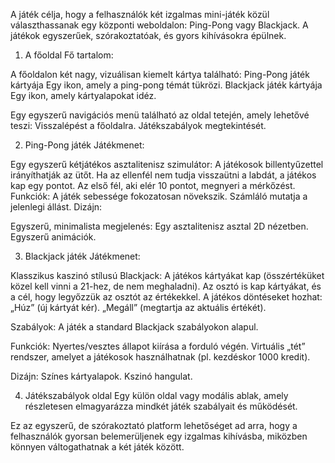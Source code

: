 A játék célja, hogy a felhasználók két izgalmas mini-játék közül választhassanak egy központi weboldalon: Ping-Pong vagy Blackjack. A játékok egyszerűek, szórakoztatóak, és gyors kihívásokra épülnek.

1. A főoldal
Fő tartalom:

A főoldalon két nagy, vizuálisan kiemelt kártya található:
Ping-Pong játék kártyája
Egy ikon, amely a ping-pong témát tükrözi.
Blackjack játék kártyája
Egy ikon, amely kártyalapokat idéz.

Egy egyszerű navigációs menü található az oldal tetején, amely lehetővé teszi:
Visszalépést a főoldalra.
Játékszabályok megtekintését.

2. Ping-Pong játék
Játékmenet:

Egy egyszerű kétjátékos asztalitenisz szimulátor:
A játékosok billentyűzettel irányíthatják az ütőt.
Ha az ellenfél nem tudja visszaütni a labdát, a játékos kap egy pontot.
Az első fél, aki elér 10 pontot, megnyeri a mérkőzést.
Funkciók:
A játék sebessége fokozatosan növekszik.
Számláló mutatja a jelenlegi állást.
Dizájn:

Egyszerű, minimalista megjelenés:
Egy asztalitenisz asztal 2D nézetben.
Egyszerű animációk.

3. Blackjack játék
Játékmenet:

Klasszikus kaszinó stílusú Blackjack:
A játékos kártyákat kap (összértéküket közel kell vinni a 21-hez, de nem meghaladni).
Az osztó is kap kártyákat, és a cél, hogy legyőzzük az osztót az értékekkel.
A játékos döntéseket hozhat:
„Húz” (új kártyát kér).
„Megáll” (megtartja az aktuális értékét).

Szabályok:
A játék a standard Blackjack szabályokon alapul.

Funkciók:
Nyertes/vesztes állapot kiírása a forduló végén.
Virtuális „tét” rendszer, amelyet a játékosok használhatnak (pl. kezdéskor 1000 kredit).

Dizájn:
Színes kártyalapok.
Kszinó hangulat.

4. Játékszabályok oldal
Egy külön oldal vagy modális ablak, amely részletesen elmagyarázza mindkét játék szabályait és működését.

Ez az egyszerű, de szórakoztató platform lehetőséget ad arra, hogy a felhasználók gyorsan belemerüljenek egy izgalmas kihívásba, miközben könnyen váltogathatnak a két játék között.
